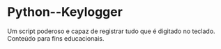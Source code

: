 # Python--Keylogger
  Um script poderoso e capaz de registrar tudo que é digitado no teclado. Conteúdo para fins educacionais.
